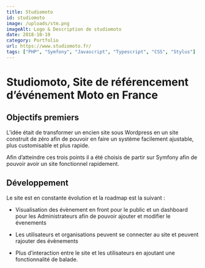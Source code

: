 ```yaml
---
title: Studiomoto
id: studiomoto
image: /uploads/stm.png
imageAlt: Logo & Description de studiomoto
date: 2018-10-10
category: Portfolio
url: https://www.studiomoto.fr/
tags: ["PHP", "Symfony", "Javascript", "Typescript", "CSS", "Stylus"]
---
```


# Studiomoto, Site de référencement d’événement Moto en France

## Objectifs premiers

L’idée était de transformer un encien site sous Wordpress en un site construit de zéro afin de pouvoir en faire un système facilement ajustable, plus customisable et plus rapide.

Afin d’atteindre ces trois points il a été choisis de partir sur Symfony afin de pouvoir avoir un site fonctionnel rapidement.

## Développement

Le site est en constante évolution et la roadmap est la suivant :

- Visualisation des évènement en front pour le public et un dashboard pour les Administrateurs afin de pouvoir ajouter et modifier le évenements

- Les utilisateurs et organisations peuvent se connecter au site et peuvent rajouter des évènements

- Plus d’interaction entre le site et les utilisateurs en ajoutant une fonctionnalité de balade.
